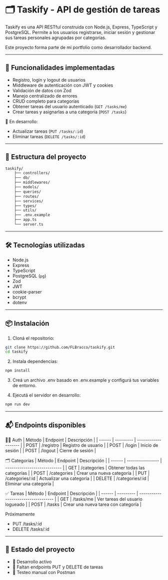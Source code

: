# 🗂️ Taskify - API de gestión de tareas

Taskify es una API RESTful construida con Node.js, Express, TypeScript y PostgreSQL. Permite a los usuarios registrarse, iniciar sesión y gestionar sus tareas personales agrupadas por categorías.

Este proyecto forma parte de mi portfolio como desarrollador backend.

---

## 🚀 Funcionalidades implementadas

- Registro, login y logout de usuarios
- Middleware de autenticación con JWT y cookies
- Validación de datos con Zod
- Manejo centralizado de errores
- CRUD completo para categorías
- Obtener tareas del usuario autenticado (`GET /tasks/me`)
- Crear tareas y asignarlas a una categoría (`POST /tasks`)

🔧 En desarrollo:
- Actualizar tareas (`PUT /tasks/:id`)
- Eliminar tareas (`DELETE /tasks/:id`)

---

## 📁 Estructura del proyecto

```bash
taskify/
    ├── controllers/
    ├── db/
    ├── middlewares/
    ├── models/
    ├── queries/
    ├── routes/
    ├── services/
    ├── types/
    ├── utils/
    ├── .env.example
    ├── app.ts
    └── server.ts
```

---

## 🛠️ Tecnologías utilizadas

- Node.js
- Express
- TypeScript
- PostgreSQL (`pg`)
- Zod
- JWT
- cookie-parser
- bcrypt
- dotenv

---
## 📦 Instalación

1. Cloná el repositorio:
```bash
git clone https://github.com/FLBracco/taskify.git
cd taskify
```

2. Instala dependencias:
```bash
npm install
```

3. Creá un archivo .env basado en .env.example y configurá tus variables de entorno.

4. Ejecutá el servidor en desarrollo:
```bash
npm run dev
```
---

## 📬 Endpoints disponibles

🧑‍💻 Auth
| Método | Endpoint  | Descripción         |
| ------ | --------- | ------------------- |
| POST   | /registro | Registro de usuario |
| POST   | /login    | Inicio de sesión    |
| POST   | /logout   | Cierre de sesión    |

🗂️ Categorías
| Método | Endpoint         | Descripción                  |
| ------ | ---------------- | ---------------------------- |
| GET    | /categories      | Obtener todas las categorías |
| POST   | /categories      | Crear una nueva categoría    |
| PUT    | /categories/\:id | Actualizar una categoría     |
| DELETE | /categories/\:id | Eliminar una categoría       |

✅ Tareas
| Método | Endpoint  | Descripción                         |
| ------ | --------- | ----------------------------------- |
| GET    | /tasks/me | Ver tareas del usuario logueado     |
| POST   | /tasks    | Crear una nueva tarea con categoría |

Próximamente
* PUT /tasks/:id
* DELETE /tasks/:id

---

## 🌱 Estado del proyecto
* 🔨 Desarrollo activo
* 🔄 Faltan endpoints PUT y DELETE de tareas
* 🧪 Testeo manual con Postman